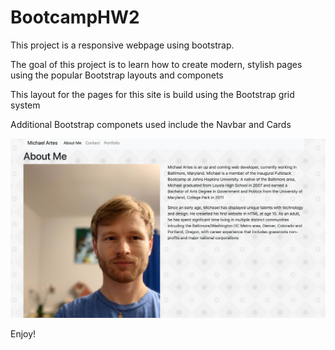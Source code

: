 # BootcampHW2

This project is a responsive webpage using bootstrap. 

The goal of this project is to learn how to create modern, stylish pages using the popular Bootstrap layouts and componets

This layout for the pages for this site is build using the Bootstrap grid system

Additional Bootstrap componets used include the Navbar and Cards 

<img src="assets/images/ScreenShot.png" alt="Screnshot" href="https://michaelartes89.github.io/BootcampHW2/">

Enjoy!